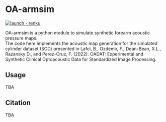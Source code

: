 # OA-armsim

[![launch - renku](https://img.shields.io/badge/launch-renku-2ea44f?logo=python)](https://renkulab.io/projects/firatozdemir/oa-armsim/sessions/new?autostart=1)

OA-armsim is a python module to simulate synthetic forearm acoustic pressure maps.   
The code here implements the acoustic map generation for the simulated cylinder dataset (SCD) presented in Lafci, B., Ozdemir, F., Dean-Bean, X.L., Razansky D., and Perez-Cruz, F. (2022). OADAT: Experimental and Synthetic Clinical Optoacoustic Data for Standardized Image Processing. 

## Usage  

TBA

## Citation  

TBA